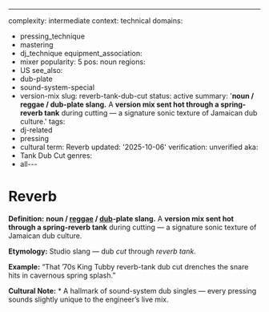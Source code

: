 ---
complexity: intermediate
context: technical
domains:
- pressing_technique
- mastering
- dj_technique
equipment_association:
- mixer
popularity: 5
pos: noun
regions:
- US
see_also:
- dub-plate
- sound-system-special
- version-mix
slug: reverb-tank-dub-cut
status: active
summary: '**noun / reggae / dub-plate slang.** A **version mix sent hot through a
  spring-reverb tank** during cutting — a signature sonic texture of Jamaican dub
  culture.'
tags:
- dj-related
- pressing
- cultural
term: Reverb
updated: '2025-10-06'
verification: unverified
aka:
- Tank Dub Cut
genres:
- all---

# Reverb

**Definition:** **noun / [reggae](../r/reggae.md) / [dub](../d/dub.md)-plate slang.** A **version mix sent hot through a spring-reverb tank** during cutting — a signature sonic texture of Jamaican dub culture.

**Etymology:** Studio slang — dub *cut* through *reverb tank*.

**Example:** “That ’70s King Tubby reverb-tank dub cut drenches the snare hits in cavernous spring splash.”

**Cultural Note:** * A hallmark of sound-system dub singles — every pressing sounds slightly unique to the engineer’s live mix.

